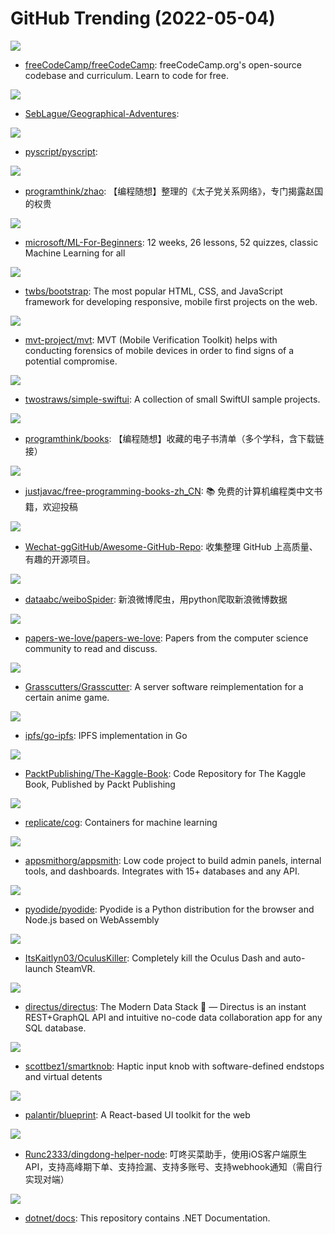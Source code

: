 # GitHub Trending (2022-05-04)

![](https://img.shields.io/badge/TypeScript-New%20216-green?style=flat-square&logo=appveyor)
- [freeCodeCamp/freeCodeCamp](https://github.com/freeCodeCamp/freeCodeCamp): freeCodeCamp.org's open-source codebase and curriculum. Learn to code for free.

![](https://img.shields.io/badge/C%23-New%20156-green?style=flat-square&logo=appveyor)
- [SebLague/Geographical-Adventures](https://github.com/SebLague/Geographical-Adventures): 

![](https://img.shields.io/badge/JavaScript-New%201-green?style=flat-square&logo=appveyor)
- [pyscript/pyscript](https://github.com/pyscript/pyscript): 

![](https://img.shields.io/badge/Python-New%2036-green?style=flat-square&logo=appveyor)
- [programthink/zhao](https://github.com/programthink/zhao): 【编程随想】整理的《太子党关系网络》，专门揭露赵国的权贵

![](https://img.shields.io/badge/Jupyter%20Notebook-New%20297-green?style=flat-square&logo=appveyor)
- [microsoft/ML-For-Beginners](https://github.com/microsoft/ML-For-Beginners): 12 weeks, 26 lessons, 52 quizzes, classic Machine Learning for all

![](https://img.shields.io/badge/JavaScript-New%2032-green?style=flat-square&logo=appveyor)
- [twbs/bootstrap](https://github.com/twbs/bootstrap): The most popular HTML, CSS, and JavaScript framework for developing responsive, mobile first projects on the web.

![](https://img.shields.io/badge/Python-New%2044-green?style=flat-square&logo=appveyor)
- [mvt-project/mvt](https://github.com/mvt-project/mvt): MVT (Mobile Verification Toolkit) helps with conducting forensics of mobile devices in order to find signs of a potential compromise.

![](https://img.shields.io/badge/Swift-New%2043-green?style=flat-square&logo=appveyor)
- [twostraws/simple-swiftui](https://github.com/twostraws/simple-swiftui): A collection of small SwiftUI sample projects.

![](https://img.shields.io/badge/none-New%2052-green?style=flat-square&logo=appveyor)
- [programthink/books](https://github.com/programthink/books): 【编程随想】收藏的电子书清单（多个学科，含下载链接）

![](https://img.shields.io/badge/none-New%20121-green?style=flat-square&logo=appveyor)
- [justjavac/free-programming-books-zh_CN](https://github.com/justjavac/free-programming-books-zh_CN): 📚 免费的计算机编程类中文书籍，欢迎投稿

![](https://img.shields.io/badge/none-New%2052-green?style=flat-square&logo=appveyor)
- [Wechat-ggGitHub/Awesome-GitHub-Repo](https://github.com/Wechat-ggGitHub/Awesome-GitHub-Repo): 收集整理 GitHub 上高质量、有趣的开源项目。

![](https://img.shields.io/badge/Python-New%207-green?style=flat-square&logo=appveyor)
- [dataabc/weiboSpider](https://github.com/dataabc/weiboSpider): 新浪微博爬虫，用python爬取新浪微博数据

![](https://img.shields.io/badge/Shell-New%20380-green?style=flat-square&logo=appveyor)
- [papers-we-love/papers-we-love](https://github.com/papers-we-love/papers-we-love): Papers from the computer science community to read and discuss.

![](https://img.shields.io/badge/Java-New%20317-green?style=flat-square&logo=appveyor)
- [Grasscutters/Grasscutter](https://github.com/Grasscutters/Grasscutter): A server software reimplementation for a certain anime game.

![](https://img.shields.io/badge/Go-New%209-green?style=flat-square&logo=appveyor)
- [ipfs/go-ipfs](https://github.com/ipfs/go-ipfs): IPFS implementation in Go

![](https://img.shields.io/badge/Jupyter%20Notebook-New%20139-green?style=flat-square&logo=appveyor)
- [PacktPublishing/The-Kaggle-Book](https://github.com/PacktPublishing/The-Kaggle-Book): Code Repository for The Kaggle Book, Published by Packt Publishing

![](https://img.shields.io/badge/Go-New%20166-green?style=flat-square&logo=appveyor)
- [replicate/cog](https://github.com/replicate/cog): Containers for machine learning

![](https://img.shields.io/badge/TypeScript-New%20283-green?style=flat-square&logo=appveyor)
- [appsmithorg/appsmith](https://github.com/appsmithorg/appsmith): Low code project to build admin panels, internal tools, and dashboards. Integrates with 15+ databases and any API.

![](https://img.shields.io/badge/Python-New%20118-green?style=flat-square&logo=appveyor)
- [pyodide/pyodide](https://github.com/pyodide/pyodide): Pyodide is a Python distribution for the browser and Node.js based on WebAssembly

![](https://img.shields.io/badge/C%23-New%2028-green?style=flat-square&logo=appveyor)
- [ItsKaitlyn03/OculusKiller](https://github.com/ItsKaitlyn03/OculusKiller): Completely kill the Oculus Dash and auto-launch SteamVR.

![](https://img.shields.io/badge/TypeScript-New%2024-green?style=flat-square&logo=appveyor)
- [directus/directus](https://github.com/directus/directus): The Modern Data Stack 🐰 — Directus is an instant REST+GraphQL API and intuitive no-code data collaboration app for any SQL database.

![](https://img.shields.io/badge/C%2B%2B-New%20163-green?style=flat-square&logo=appveyor)
- [scottbez1/smartknob](https://github.com/scottbez1/smartknob): Haptic input knob with software-defined endstops and virtual detents

![](https://img.shields.io/badge/TypeScript-New%204-green?style=flat-square&logo=appveyor)
- [palantir/blueprint](https://github.com/palantir/blueprint): A React-based UI toolkit for the web

![](https://img.shields.io/badge/JavaScript-New%2057-green?style=flat-square&logo=appveyor)
- [Runc2333/dingdong-helper-node](https://github.com/Runc2333/dingdong-helper-node): 叮咚买菜助手，使用iOS客户端原生API，支持高峰期下单、支持捡漏、支持多账号、支持webhook通知（需自行实现对端）

![](https://img.shields.io/badge/none-New%209-green?style=flat-square&logo=appveyor)
- [dotnet/docs](https://github.com/dotnet/docs): This repository contains .NET Documentation.

